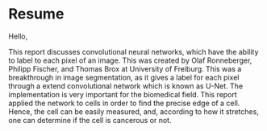 # Resume
Hello,

This report discusses convolutional neural networks, which have the ability to label to each pixel of an image. This was created by Olaf Ronneberger, Philipp Fischer, and Thomas Brox at University of Freiburg. This was a breakthrough in image segmentation, as it gives a label for each pixel through a extend convolutional network which is known as U-Net. The implementation is very important for the biomedical field. This report applied the network to cells in order to find the precise edge of a cell. Hence, the cell can be easily measured, and, according to how it stretches, one can determine if the cell is cancerous or not. 


